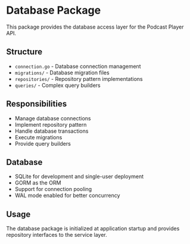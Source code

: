 # Database Package

This package provides the database access layer for the Podcast Player API.

## Structure
- `connection.go` - Database connection management
- `migrations/` - Database migration files
- `repositories/` - Repository pattern implementations
- `queries/` - Complex query builders

## Responsibilities
- Manage database connections
- Implement repository pattern
- Handle database transactions
- Execute migrations
- Provide query builders

## Database
- SQLite for development and single-user deployment
- GORM as the ORM
- Support for connection pooling
- WAL mode enabled for better concurrency

## Usage
The database package is initialized at application startup and provides repository interfaces to the service layer.